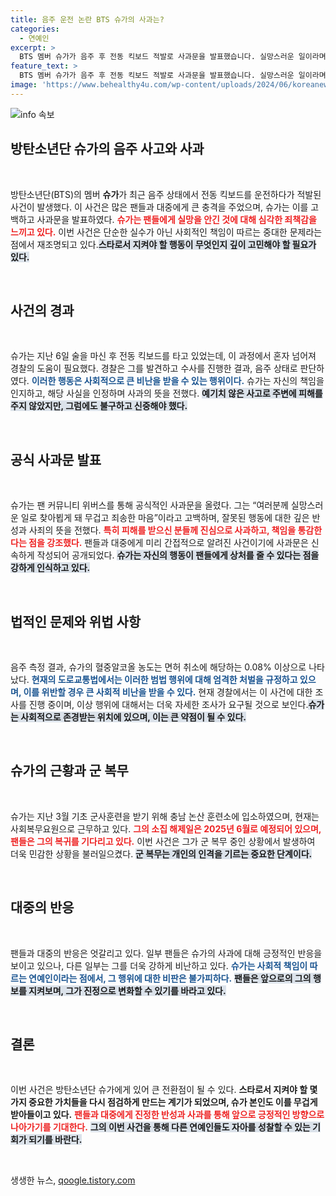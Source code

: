 ```yaml
---
title: 음주 운전 논란 BTS 슈가의 사과는?
categories:
  - 연예인
excerpt: >
  BTS 멤버 슈가가 음주 후 전동 킥보드 적발로 사과문을 발표했습니다. 실망스러운 일이라며 고개 숙인 그는 과거의 잘못에 대한 깊은 반성을 전했습니다. 자세한 소식은 기사에서 확인하세요!
feature_text: >
  BTS 멤버 슈가가 음주 후 전동 킥보드 적발로 사과문을 발표했습니다. 실망스러운 일이라며 고개 숙인 그는 과거의 잘못에 대한 깊은 반성을 전했습니다. 자세한 소식은 기사에서 확인하세요!
image: 'https://www.behealthy4u.com/wp-content/uploads/2024/06/koreanews.jpg'
---
```


<p><img src="https://www.behealthy4u.com/wp-content/uploads/2024/06/koreanews.jpg" alt="info 속보" /></p>

<h2 data-ke-size="size26">방탄소년단 슈가의 음주 사고와 사과</h2>

<p data-ke-size="size16">&nbsp;</p>

<p>방탄소년단(BTS)의 멤버 <b>슈가</b>가 최근 음주 상태에서 전동 킥보드를 운전하다가 적발된 사건이 발생했다. 이 사건은 많은 팬들과 대중에게 큰 충격을 주었으며, 슈가는 이를 고백하고 사과문을 발표하였다. <b><span style="color: #ee2323;">슈가는 팬들에게 실망을 안긴 것에 대해 심각한 죄책감을 느끼고 있다.</span></b> 이번 사건은 단순한 실수가 아닌 사회적인 책임이 따르는 중대한 문제라는 점에서 재조명되고 있다.<b><span style="background-color: #21538527;">스타로서 지켜야 할 행동이 무엇인지 깊이 고민해야 할 필요가 있다.</span></b></p>

<p data-ke-size="size16">&nbsp;</p>

<h2 data-ke-size="size26">사건의 경과</h2>

<p data-ke-size="size16">&nbsp;</p>

<p>슈가는 지난 6일 술을 마신 후 전동 킥보드를 타고 있었는데, 이 과정에서 혼자 넘어져 경찰의 도움이 필요했다. 경찰은 그를 발견하고 수사를 진행한 결과, 음주 상태로 판단하였다. <b><span style="color: #1a5490;">이러한 행동은 사회적으로 큰 비난을 받을 수 있는 행위이다.</span></b> 슈가는 자신의 책임을 인지하고, 해당 사실을 인정하며 사과의 뜻을 전했다. <b><span style="background-color: #21538527;">예기치 않은 사고로 주변에 피해를 주지 않았지만, 그럼에도 불구하고 신중해야 했다.</span></b> </p>

<p data-ke-size="size16">&nbsp;</p>

<h2 data-ke-size="size26">공식 사과문 발표</h2>

<p data-ke-size="size16">&nbsp;</p>

<p>슈가는 팬 커뮤니티 위버스를 통해 공식적인 사과문을 올렸다. 그는 “여러분께 실망스러운 일로 찾아뵙게 돼 무겁고 죄송한 마음”이라고 고백하며, 잘못된 행동에 대한 깊은 반성과 사죄의 뜻을 전했다. <b><span style="color: #ee2323;">특히 피해를 받으신 분들께 진심으로 사과하고, 책임을 통감한다는 점을 강조했다.</span></b> 팬들과 대중에게 미리 간접적으로 알려진 사건이기에 사과문은 신속하게 작성되어 공개되었다. <b><span style="background-color: #21538527;">슈가는 자신의 행동이 팬들에게 상처를 줄 수 있다는 점을 강하게 인식하고 있다.</span></b> </p>

<p data-ke-size="size16">&nbsp;</p>

<h2 data-ke-size="size26">법적인 문제와 위법 사항</h2>

<p data-ke-size="size16">&nbsp;</p>

<p>음주 측정 결과, 슈가의 혈중알코올 농도는 면허 취소에 해당하는 0.08% 이상으로 나타났다. <b><span style="color: #1a5490;">현재의 도로교통법에서는 이러한 범법 행위에 대해 엄격한 처벌을 규정하고 있으며, 이를 위반할 경우 큰 사회적 비난을 받을 수 있다.</span></b> 현재 경찰에서는 이 사건에 대한 조사를 진행 중이며, 이상 행위에 대해서는 더욱 자세한 조사가 요구될 것으로 보인다.<b><span style="background-color: #21538527;">슈가는 사회적으로 존경받는 위치에 있으며, 이는 큰 약점이 될 수 있다.</span></b></p>

<p data-ke-size="size16">&nbsp;</p>

<h2 data-ke-size="size26">슈가의 근황과 군 복무</h2>

<p data-ke-size="size16">&nbsp;</p>

<p>슈가는 지난 3월 기초 군사훈련을 받기 위해 충남 논산 훈련소에 입소하였으며, 현재는 사회복무요원으로 근무하고 있다. <b><span style="color: #ee2323;">그의 소집 해제일은 2025년 6월로 예정되어 있으며, 팬들은 그의 복귀를 기다리고 있다.</span></b> 이번 사건은 그가 군 복무 중인 상황에서 발생하여 더욱 민감한 상황을 불러일으켰다. <b><span style="background-color: #21538527;">군 복무는 개인의 인격을 기르는 중요한 단계이다.</span></b></p>

<p data-ke-size="size16">&nbsp;</p>

<h2 data-ke-size="size26">대중의 반응</h2>

<p data-ke-size="size16">&nbsp;</p>

<p>팬들과 대중의 반응은 엇갈리고 있다. 일부 팬들은 슈가의 사과에 대해 긍정적인 반응을 보이고 있으나, 다른 일부는 그를 더욱 강하게 비난하고 있다. <b><span style="color: #1a5490;">슈가는 사회적 책임이 따르는 연예인이라는 점에서, 그 행위에 대한 비판은 불가피하다.</span></b> <b><span style="background-color: #21538527;">팬들은 앞으로의 그의 행보를 지켜보며, 그가 진정으로 변화할 수 있기를 바라고 있다.</span></b></p>

<p data-ke-size="size16">&nbsp;</p>

<h2 data-ke-size="size26">결론</h2>

<p data-ke-size="size16">&nbsp;</p>

<p>이번 사건은 방탄소년단 슈가에게 있어 큰 전환점이 될 수 있다. <b>스타로서 지켜야 할 몇 가지 중요한 가치들을 다시 점검하게 만드는 계기가 되었으며, 슈가 본인도 이를 무겁게 받아들이고 있다.</b> <b><span style="color: #ee2323;">팬들과 대중에게 진정한 반성과 사과를 통해 앞으로 긍정적인 방향으로 나아가기를 기대한다.</span></b> <b><span style="background-color: #21538527;">그의 이번 사건을 통해 다른 연예인들도 자아를 성찰할 수 있는 기회가 되기를 바란다.</span></b> </p>

<p data-ke-size="size16">&nbsp;</p>
생생한 뉴스, <a href="https://qoogle.tistory.com" rel="dofollow">qoogle.tistory.com</a>


